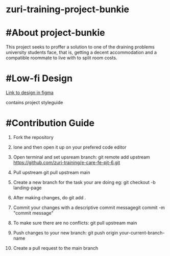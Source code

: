 # zuri-training-project-bunkie
<h1>#About project-bunkie</h1>

This project seeks to proffer a solution to one of the draining problems university students face, that is, getting a decent accommodation and a compatible roommate to live with to split room costs. 

<h1>#Low-fi Design</h1>

<a href="https://www.figma.com/file/Sbh1zuCFAzera1yIHYVz6K/Project-Bunkie?node-id=0%3A1">Link to design in figma<a/>
  
contains project styleguide

<h1>#Contribution Guide</h1>

1. Fork the repository
  
1. lone and then open it up on your prefered code editor
  
1. Open terminal and set upsream branch: git remote add upstream https://github.com/zuri-training/e-care-fe-pjt-6.git
  
1. Pull upstream git pull upstream main
  
1. Create a new branch for the task your are doing eg: git checkout -b landing-page
  
1. After making changes, do git add .
  
1. Commit your changes with a descriptive commit messagegit commit -m "commit message"
  
1. To make sure there are no conflicts: git pull upstream main
  
1. Push changes to your new branch: git push origin your-current-branch-name
  
1. Create a pull request to the main branch 
